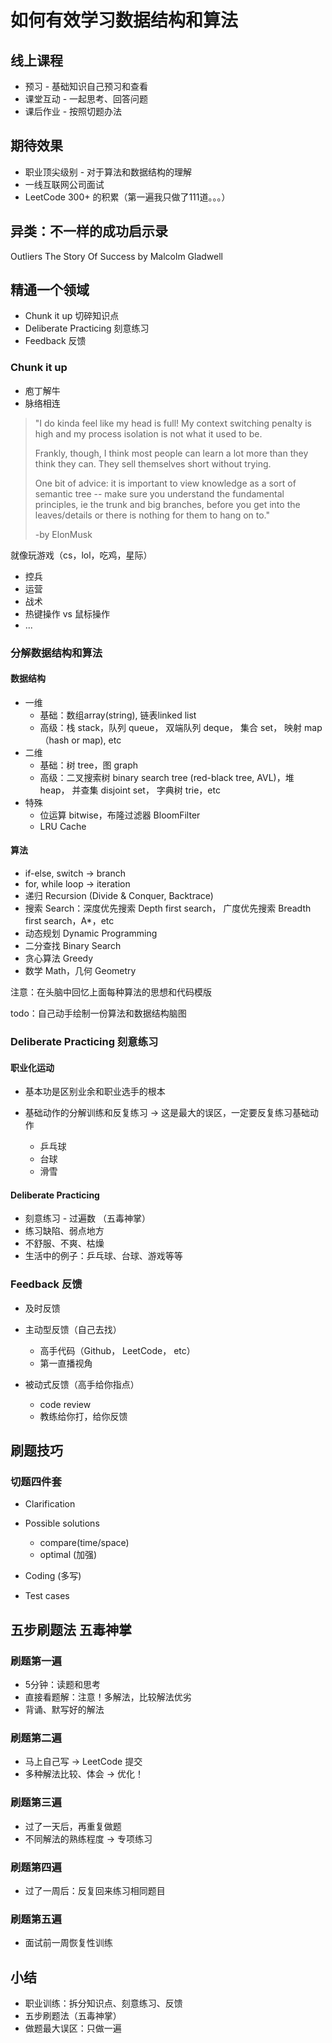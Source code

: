 # 如何有效学习数据结构和算法

## 线上课程

- 预习 - 基础知识自己预习和查看
- 课堂互动 - 一起思考、回答问题
- 课后作业 - 按照切题办法

## 期待效果

- 职业顶尖级别 - 对于算法和数据结构的理解
- 一线互联网公司面试
- LeetCode 300+ 的积累（第一遍我只做了111道。。。）

## 异类：不一样的成功启示录

Outliers The Story Of Success by Malcolm Gladwell

## 精通一个领域

- Chunk it up 切碎知识点
- Deliberate Practicing 刻意练习
- Feedback 反馈

### Chunk it up 

- 庖丁解牛
- 脉络相连

> "I do kinda feel like my head is full! My context switching penalty is high and my process isolation is not what it used 
to be.
>
> Frankly, though, I think most people can learn a lot more than they think they can. 
They sell themselves short without trying.
> 
> One bit of advice: it is important to view knowledge as a sort of semantic tree -- make sure you understand
the fundamental principles, ie the trunk and big branches, before you get into the leaves/details or there is 
nothing for them to hang on to."
>
> -by ElonMusk

就像玩游戏（cs，lol，吃鸡，星际）
- 控兵
- 运营
- 战术
- 热键操作 vs 鼠标操作
- ...

### 分解数据结构和算法

#### 数据结构
- 一维
  - 基础：数组array(string), 链表linked list
  - 高级：栈 stack，队列 queue， 双端队列 deque， 集合 set， 映射 map（hash or map), etc
- 二维
  - 基础：树 tree，图 graph
  - 高级：二叉搜索树 binary search tree (red-black tree, AVL)，堆 heap， 并查集 disjoint set， 字典树 trie，etc
- 特殊
  - 位运算 bitwise，布隆过滤器 BloomFilter
  - LRU Cache

#### 算法

- if-else, switch -> branch
- for, while loop -> iteration
- 递归 Recursion (Divide & Conquer, Backtrace)
- 搜索 Search：深度优先搜索 Depth first search， 广度优先搜索 Breadth first search，A*，etc
- 动态规划 Dynamic Programming
- 二分查找 Binary Search
- 贪心算法 Greedy
- 数学 Math，几何 Geometry

注意：在头脑中回忆上面每种算法的思想和代码模版

todo：自己动手绘制一份算法和数据结构脑图

### Deliberate Practicing 刻意练习

#### 职业化运动

- 基本功是区别业余和职业选手的根本
- 基础动作的分解训练和反复练习 -> 这是最大的误区，一定要反复练习基础动作

  - 乒乓球
  - 台球
  - 滑雪
 
#### Deliberate Practicing

- 刻意练习 - 过遍数 （五毒神掌）
- 练习缺陷、弱点地方
- 不舒服、不爽、枯燥
- 生活中的例子：乒乓球、台球、游戏等等

### Feedback 反馈

- 及时反馈
- 主动型反馈（自己去找）

  - 高手代码（Github， LeetCode， etc）
  - 第一直播视角
  
- 被动式反馈（高手给你指点）

  - code review
  - 教练给你打，给你反馈
  
## 刷题技巧

### 切题四件套

- Clarification
- Possible solutions

  - compare(time/space)
  - optimal (加强)
  
- Coding (多写)
- Test cases

## 五步刷题法 五毒神掌

### 刷题第一遍

- 5分钟：读题和思考
- 直接看题解：注意！多解法，比较解法优劣
- 背诵、默写好的解法

### 刷题第二遍

- 马上自己写 -> LeetCode 提交
- 多种解法比较、体会 -> 优化！

### 刷题第三遍

- 过了一天后，再重复做题
- 不同解法的熟练程度 -> 专项练习

### 刷题第四遍

- 过了一周后：反复回来练习相同题目

### 刷题第五遍

- 面试前一周恢复性训练

## 小结

- 职业训练：拆分知识点、刻意练习、反馈
- 五步刷题法（五毒神掌）
- 做题最大误区：只做一遍